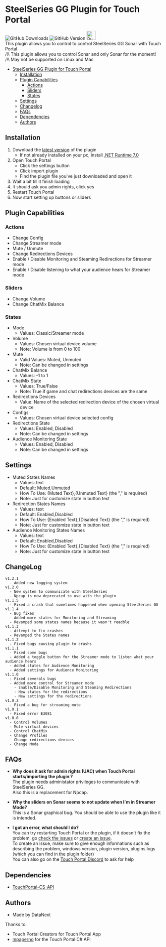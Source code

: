 # SteelSeries GG Plugin for Touch Portal
![GitHub Downloads](https://img.shields.io/github/downloads/DataNext27/TouchPortal_SteelSeriesGG/total?style=for-the-badge&color=6fca00&link=https%3A%2F%2Fgithub.com%2FDataNext27%2FTouchPortal_SteelSeriesGG%2Freleases)
![GitHub Version](https://img.shields.io/github/v/tag/DataNext27/TouchPortal_SteelSeriesGG?style=for-the-badge&label=Version&link=https%3A%2F%2Fgithub.com%2FDataNext27%2FTouchPortal_SteelSeriesGG%2Freleases%2Flatest)
<a href='https://ko-fi.com/M4M2VL6WW' target='_blank'><img height='29' style='border:0px;height:29px;' src='https://storage.ko-fi.com/cdn/brandasset/kofi_button_dark.png' border='0' alt='Buy Me a Coffee at ko-fi.com' /></a> </br> 
This plugin allows you to control to control SteelSeries GG Sonar with Touch Portal<br>
/!\ This plugin allows you to control Sonar and only Sonar for the moment! </br>
/!\ May not be supported on Linux and Mac

- [SteelSeries GG Plugin for Touch Portal](#steelseries-gg-plugin-for-touch-portal)
  - [Installation](#installation) 
  - [Plugin Capabilities](#plugin-capabilities)
    - [Actions](#actions)
    - [Sliders](#sliders)
    - [States](#states)
  - [Settings](#settings)
  - [Changelog](#changelog)
  - [FAQs](#faqs)
  - [Dependencies](#dependencies)
  - [Authors](#authors)

## Installation
1. Download the [latest version](https://github.com/DataNext27/TouchPortal_SteelSeriesGG/releases/latest) of the plugin
    - If not already installed on your pc, install [.NET Runtime 7.0](https://dotnet.microsoft.com/en-us/download/dotnet/7.0/runtime?cid=getdotnetcore&os=windows&arch=x64)
2. Open Touch Portal
   - Click the settings button
   - Click import plugin
   - Find the plugin file you've just downloaded and open it
3. Wait a bit till it finish loading
4. It should ask you admin rights, click yes
5. Restart Touch Portal
6. Now start setting up buttons or sliders

## Plugin Capabilities
### Actions
 - Change Config
 - Change Streamer mode
 - Mute / Unmute
 - Change Redirections Devices
 - Enable / Disable Monitoring and Steaming Redirections for Streamer mode
 - Enable / Disable listening to what your audience hears for Streamer mode

### Sliders
 - Change Volume
 - Change ChatMix Balance
   
### States
 - Mode
   - Values: Classic/Streamer mode
 - Volume
   - Values: Chosen virtual device volume
   - Note: Volume is from 0 to 100
 - Mute
   - Valid Values: Muted, Unmuted
   - Note: Can be changed in settings
 - ChatMix Balance
   - Values: -1 to 1
 - ChatMix State
   - Values: True/False
   - Note: True if game and chat redirections devices are the same
 - Redirections Devices
   - Value: Name of the selected redirection device of the chosen virtual device
- Configs
  - Values: Chosen virtual device selected config
- Redirections State
  - Values: Enabled, Disabled
  - Note: Can be changed in settings
- Audience Monitoring State
  - Values: Enabled, Disabled
  - Note: Can be changed in settings
 
## Settings
 - Muted States Names
   - Values: text
   - Default: Muted,Unmuted
   - How To Use: {Muted Text},{Unmuted Text} (the "," is required)
   - Note: Just for customize state in button text
 - Redirection States Names
   - Values: text
   - Default: Enabled,Disabled
   - How To Use: {Enabled Text},{Disabled Text} (the "," is required)
   - Note: Just for customize state in button text
 - Audience Monitoring States Names
   - Values: text
   - Default: Enabled,Disabled
   - How To Use: {Enabled Text},{Disabled Text} (the "," is required)
   - Note: Just for customize state in button text
  
## ChangeLog
```
v1.2.1
  - Added new logging system
v1.2.0
  - New system to communicate with SteelSeries
  - Npcap is now deprecated to use with the plugin
v1.1.5
  - Fixed a crash that sometimes happened when opening SteelSeries GG
v1.1.4
  - Bug fixes
  - Added more states for Monitoring and Streaming
  - Revamped some states names because it wasn't readble
v1.1.3
  - Attempt to fix crashes
  - Revamped the States names
v1.1.2
  - Fixed bugs causing plugin to crashs
v1.1.1
  - Fixed some bugs
  - Added a toggle button for the Streamer mode to listen what your audience hears
  - Added states for Audience Monitoring
  - Added settings for Audience Monitoring
v1.1.0
  - Fixed severals bugs
  - Added more control for Streamer mode
    - Enable/Disable Monitoring and Steaming Redirections
    - New states for the redirections
    - New settings for the redirections
v1.0.2
  - Fixed a bug for streaming mute
v1.0.1
  - Fixed error E3081
v1.0.0
  - Control Volumes
  - Mute virtual devices
  - Control ChatMix
  - Change Profiles
  - Change redirections devices
  - Change Mode
```

## FAQs
- **Why does it ask for admin rights (UAC) when Touch Portal starts/importing the plugin ?**</br>
  The plugin needs administator privileges to communicate with SteelSeries GG.</br>
  Also this is a replacement for Npcap.
  
- **Why the sliders on Sonar seems to not update when I'm in Streamer Mode?**</br>
  This is a Sonar graphical bug. You should be able to use the plugin like it is intended.

- **I got an error, what should I do?**</br>
  You can try restarting Touch Portal or the plugin, if it doesn't fix the problem, go [check the issues](https://github.com/DataNext27/TouchPortal_SteelSeriesGG/issues?q=is%3Aissue) or [create an issue](https://github.com/DataNext27/TouchPortal_SteelSeriesGG/issues/new).</br>
  To create an issue, make sure to give enough informations such as describing the problem, windows version, plugin version, plugins logs (which you can find in the plugin folder)</br>
  You can also go on the [Touch Portal Discord](https://discord.gg/MgxQb8r) to ask for help

## Dependencies
 - [TouchPortal-CS-API](https://github.com/mpaperno/TouchPortal-CS-API)

## Authors
 - Made by DataNext

Thanks to:
 - Touch Portal Creators for Touch Portal App
 - [mpaperno](https://github.com/mpaperno) for the Touch Portal C# API
